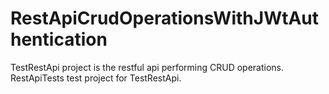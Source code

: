 # RestApiCrudOperationsWithJWtAuthentication
TestRestApi project is the restful api performing CRUD operations.
RestApiTests test project for TestRestApi.

